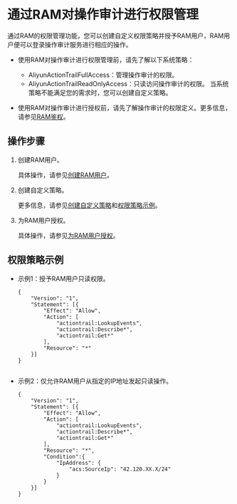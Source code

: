 # 通过RAM对操作审计进行权限管理

通过RAM的权限管理功能，您可以创建自定义权限策略并授予RAM用户，RAM用户便可以登录操作审计服务进行相应的操作。

-   使用RAM对操作审计进行权限管理前，请先了解以下系统策略：

    -   AliyunActionTrailFullAccess：管理操作审计的权限。
    -   AliyunActionTrailReadOnlyAccess：只读访问操作审计的权限。
    当系统策略不能满足您的需求时，您可以创建自定义策略。

-   使用RAM对操作审计进行授权前，请先了解操作审计的权限定义。更多信息，请参见[RAM鉴权](/cn.zh-CN/API参考/API参考（2017-12-04）（不推荐）/RAM鉴权.md)。

## 操作步骤

1.  创建RAM用户。

    具体操作，请参见[创建RAM用户](/cn.zh-CN/用户管理/基本操作/创建RAM用户.md)。

2.  创建自定义策略。

    更多信息，请参见[创建自定义策略](/cn.zh-CN/权限策略管理/自定义策略/创建自定义策略.md)和[权限策略示例](#section_xqm_lnm_xgb)。

3.  为RAM用户授权。

    具体操作，请参见[为RAM用户授权](/cn.zh-CN/用户管理/授权管理/为RAM用户授权.md)。


## 权限策略示例

-   示例1：授予RAM用户只读权限。

    ```
    {
        "Version": "1",
        "Statement": [{
            "Effect": "Allow",
            "Action": [
                "actiontrail:LookupEvents", 
                "actiontrail:Describe*", 
                "actiontrail:Get*"
            ],
            "Resource": "*"
        }]
    }
                        
    ```

-   示例2：仅允许RAM用户从指定的IP地址发起只读操作。

    ```
    {
        "Version": "1",
        "Statement": [{
            "Effect": "Allow",
            "Action": [
                "actiontrail:LookupEvents", 
                "actiontrail:Describe*", 
                "actiontrail:Get*"
            ],
            "Resource": "*",
            "Condition":{
                "IpAddress": {
                    "acs:SourceIp": "42.120.XX.X/24"
                }
            }
        }]
    }
    ```


